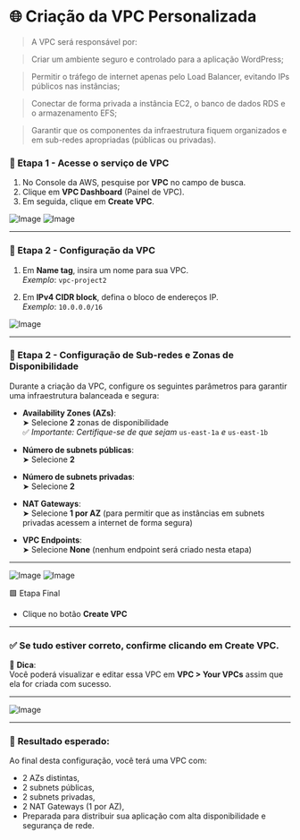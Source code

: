 
# 🌐  Criação da VPC Personalizada
> A VPC será responsável por:

> Criar um ambiente seguro e controlado para a aplicação WordPress;

> Permitir o tráfego de internet apenas pelo Load Balancer, evitando IPs públicos nas instâncias;

> Conectar de forma privada a instância EC2, o banco de dados RDS e o armazenamento EFS;

> Garantir que os componentes da infraestrutura fiquem organizados e em sub-redes apropriadas (públicas ou privadas).


### 🔹 Etapa 1 - Acesse o serviço de VPC

1. No Console da AWS, pesquise por **VPC** no campo de busca.
2. Clique em **VPC Dashboard** (Painel de VPC).
3. Em seguida, clique em **Create VPC**.

<img src="https://github.com/user-attachments/assets/a53e1b82-c09b-4fe5-b1c8-924baf2a5f60" alt="Image">
<img src="https://github.com/user-attachments/assets/61462f2f-99c2-4459-b558-3686c3ab5993" alt="Image">

---
### 🔹 Etapa 2 - Configuração da VPC

1. Em **Name tag**, insira um nome para sua VPC.  
   _Exemplo_: `vpc-project2`

2. Em **IPv4 CIDR block**, defina o bloco de endereços IP.  
   _Exemplo_: `10.0.0.0/16`

 <img src="https://github.com/user-attachments/assets/39ce202a-8176-4b62-94a4-133b8a3616ef" alt="Image">

---

### 🔹 Etapa 2 - Configuração de Sub-redes e Zonas de Disponibilidade

Durante a criação da VPC, configure os seguintes parâmetros para garantir uma infraestrutura balanceada e segura:

- **Availability Zones (AZs)**:  
  ➤ Selecione **2** zonas de disponibilidade  
  ✅ *Importante: Certifique-se de que sejam* `us-east-1a` *e* `us-east-1b`

- **Número de subnets públicas**:  
  ➤ Selecione **2**

- **Número de subnets privadas**:  
  ➤ Selecione **2**

- **NAT Gateways**:  
  ➤ Selecione **1 por AZ** (para permitir que as instâncias em subnets privadas acessem a internet de forma segura)

- **VPC Endpoints**:  
  ➤ Selecione **None** (nenhum endpoint será criado nesta etapa)

---
<img src="https://github.com/user-attachments/assets/68343ab7-5dc3-4701-b1b8-fb82e91f2a28" alt="Image">

<img src="https://github.com/user-attachments/assets/6afe4c23-ca1d-477c-a1ee-d9b8b2875d07" alt="Image">

 🟩 Etapa Final

- Clique no botão **Create VPC**

---

### ✅ Se tudo estiver correto, confirme clicando em **Create VPC**.

📎 **Dica**:  
Você poderá visualizar e editar essa VPC em **VPC > Your VPCs** assim que ela for criada com sucesso.

 ---

  <img src="https://github.com/user-attachments/assets/b533d40d-1358-4991-88d5-a1379dd26523" alt="Image">
  
--- 

###  📌 **Resultado esperado**:  
Ao final desta configuração, você terá uma VPC com:
- 2 AZs distintas,
- 2 subnets públicas,
- 2 subnets privadas,
- 2 NAT Gateways (1 por AZ),
- Preparada para distribuir sua aplicação com alta disponibilidade e segurança de rede.
